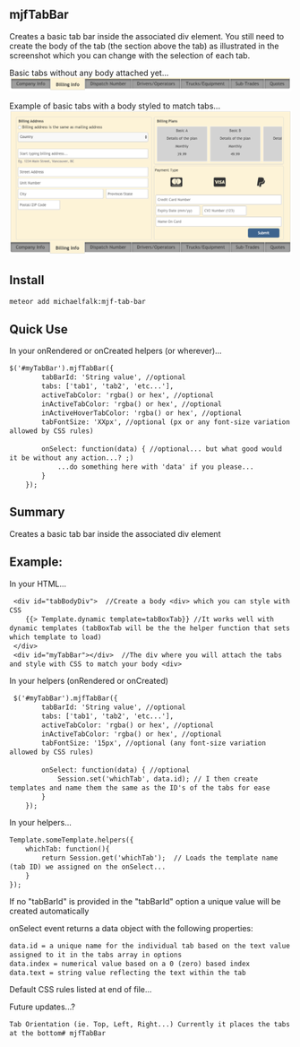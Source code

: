 ## mjfTabBar

Creates a basic tab bar inside the associated div element.  You still need to create the body of the tab (the section above the tab) as illustrated in the screenshot which you can change with the selection of each tab.

Basic tabs without any body attached yet...
![Screenshot](screenShot2.png)

Example of basic tabs with a body styled to match tabs...
![Screenshot](mjf-tabBar-screenShot.png)

## Install
    meteor add michaelfalk:mjf-tab-bar

## Quick Use

In your onRendered or onCreated helpers (or wherever)...

	$('#myTabBar').mjfTabBar({
            tabBarId: 'String value', //optional
            tabs: ['tab1', 'tab2', 'etc...'],
            activeTabColor: 'rgba() or hex', //optional
            inActiveTabColor: 'rgba() or hex', //optional
            inActiveHoverTabColor: 'rgba() or hex', //optional
            tabFontSize: 'XXpx', //optional (px or any font-size variation allowed by CSS rules)

            onSelect: function(data) { //optional... but what good would it be without any action...? ;)
                ...do something here with 'data' if you please...
            }
        });

## Summary

Creates a basic tab bar inside the associated div element

## Example:
 
 In your HTML...
 
     <div id="tabBodyDiv">  //Create a body <div> which you can style with CSS 
        {{> Template.dynamic template=tabBoxTab}} //It works well with dynamic templates (tabBoxTab will be the the helper function that sets which template to load) 
     </div>
     <div id="myTabBar"></div>  //The div where you will attach the tabs and style with CSS to match your body <div>

 
 In your helpers (onRendered or onCreated)
 
     $('#myTabBar').mjfTabBar({
            tabBarId: 'String value', //optional
            tabs: ['tab1', 'tab2', 'etc...'],
            activeTabColor: 'rgba() or hex', //optional
            inActiveTabColor: 'rgba() or hex', //optional
            tabFontSize: '15px', //optional (any font-size variation allowed by CSS rules)
            
            onSelect: function(data) { //optional
                Session.set('whichTab', data.id); // I then create templates and name them the same as the ID's of the tabs for ease
            }
        });
        
In your helpers...
    
    Template.someTemplate.helpers({
        whichTab: function(){
            return Session.get('whichTab');  // Loads the template name (tab ID) we assigned on the onSelect...
        }
    });


 If no "tabBarId" is provided in the "tabBarId" option a unique value will be created automatically

 onSelect event returns a data object with the following properties:
 
    data.id = a unique name for the individual tab based on the text value assigned to it in the tabs array in options
    data.index = numerical value based on a 0 (zero) based index
    data.text = string value reflecting the text within the tab


 Default CSS rules listed at end of file...


 Future updates...?
 
    Tab Orientation (ie. Top, Left, Right...) Currently it places the tabs at the bottom# mjfTabBar